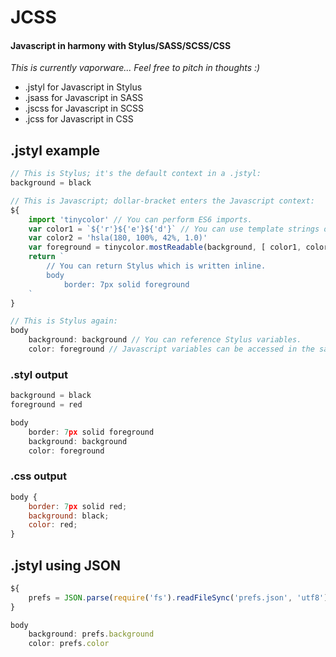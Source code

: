 # JCSS
#### Javascript in harmony with Stylus/SASS/SCSS/CSS

*This is currently vaporware... Feel free to pitch in thoughts :)*

* .jstyl for Javascript in Stylus
* .jsass for Javascript in SASS
* .jscss for Javascript in SCSS
* .jcss for Javascript in CSS

## .jstyl example

```js
// This is Stylus; it's the default context in a .jstyl:
background = black

// This is Javascript; dollar-bracket enters the Javascript context:
${
    import 'tinycolor' // You can perform ES6 imports.
    var color1 = `${'r'}${'e'}${'d'}` // You can use template strings or any other ES6 feature.
    var color2 = 'hsla(180, 100%, 42%, 1.0)'
    var foreground = tinycolor.mostReadable(background, [ color1, color2 ]) // Stylus variables are available to Javascript.
    return `
        // You can return Stylus which is written inline.
        body
            border: 7px solid foreground
    `
}

// This is Stylus again:
body
    background: background // You can reference Stylus variables.
    color: foreground // Javascript variables can be accessed in the same way.
```

### .styl output
```js
background = black
foreground = red

body 
	border: 7px solid foreground
	background: background
	color: foreground
```

### .css output
```js
body {
	border: 7px solid red;
	background: black;
	color: red;
}
```

## .jstyl using JSON

```js
${
	prefs = JSON.parse(require('fs').readFileSync('prefs.json', 'utf8'))
}

body
    background: prefs.background
    color: prefs.color
```
